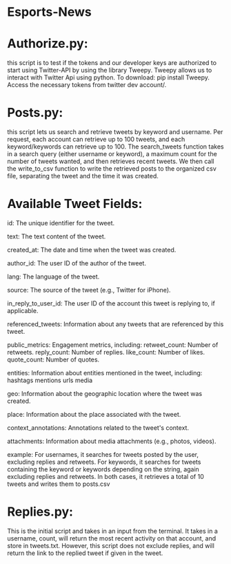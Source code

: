 # Esports-News

# Authorize.py:
this script is to test if the tokens and our developer keys are authorized to start using Twitter-API by using the library Tweepy. Tweepy allows us to interact with Twitter Api using python. To download: pip install Tweepy. Access the necessary tokens from twitter dev account/. 


# Posts.py:
this script lets us search and retrieve tweets by keyword and username. Per request, each account can retrieve up to 100 tweets, and each keyword/keywords can retrieve up to 100. The search_tweets function takes in a search query (either username or keyword), a maximum count for the number of tweets wanted, and then retrieves recent tweets. We then call the write_to_csv function to write the retrieved posts to the organized csv file, separating the tweet and the time it was created. 


# Available Tweet Fields:

id: The unique identifier for the tweet.

text: The text content of the tweet.

created_at: The date and time when the tweet was created.

author_id: The user ID of the author of the tweet.

lang: The language of the tweet.

source: The source of the tweet (e.g., Twitter for iPhone).

in_reply_to_user_id: The user ID of the account this tweet is replying to, if applicable.

referenced_tweets: Information about any tweets that are referenced by this tweet.

public_metrics: Engagement metrics, including:
retweet_count: Number of retweets.
reply_count: Number of replies.
like_count: Number of likes.
quote_count: Number of quotes.

entities: Information about entities mentioned in the tweet, including:
hashtags
mentions
urls
media

geo: Information about the geographic location where the tweet was created.

place: Information about the place associated with the tweet.

context_annotations: Annotations related to the tweet's context.

attachments: Information about media attachments (e.g., photos, videos).

example:
For usernames, it searches for tweets posted by the user, excluding replies and retweets. For keywords, it searches for tweets containing the keyword or keywords depending on the string, again excluding replies and retweets. In both cases, it retrieves a total of 10 tweets and writes them to posts.csv

# Replies.py:
This is the initial script and takes in an input from the terminal. It takes in a username, count, will return the most recent activity on that account, and store in tweets.txt. However, this script does not exclude replies, and will return the link to the replied tweet if given in the tweet. 
